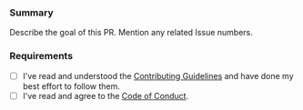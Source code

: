###  Summary

Describe the goal of this PR. Mention any related Issue numbers.

### Requirements

* [ ] I've read and understood the [Contributing Guidelines](CONTRIBUTING.md) and have done my best effort to follow them.
* [ ] I've read and agree to the [Code of Conduct](https://slackhq.github.io/code-of-conduct).
